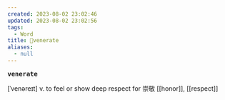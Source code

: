 ```yaml
---
created: 2023-08-02 23:02:46
updated: 2023-08-02 23:02:56
tags:
  - Word
title: 📖venerate
aliases:
  - null
---
```


<pre><strong>venerate</strong></pre>
[ˈvenəreɪt]
v. to feel or show deep respect for 崇敬
[[honor]], [[respect]]
